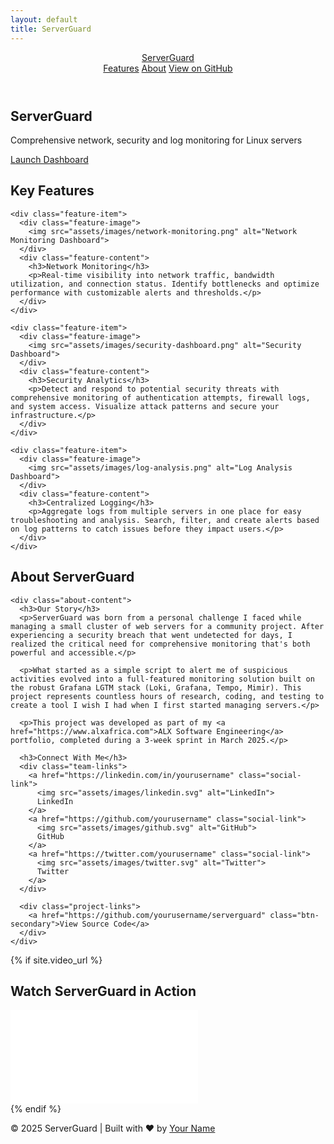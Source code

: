 ```yaml
---
layout: default
title: ServerGuard
---
```


<header class="site-header">
  <div class="container">
    <a class="site-title" href="#">ServerGuard</a>
    <nav class="site-nav">
      <a href="#features">Features</a>
      <a href="#about">About</a>
      <a href="https://github.com/yourusername/serverguard" class="btn-primary">View on GitHub</a>
    </nav>
  </div>
</header>

<section class="hero">
  <div class="container">
    <h1>ServerGuard</h1>
    <p class="tagline">Comprehensive network, security and log monitoring for Linux servers</p>
    <a href="https://your-deployed-app-url.com" class="btn-cta">Launch Dashboard</a>
  </div>
</section>

<section id="features" class="features">
  <div class="container">
    <h2>Key Features</h2>
    
    <div class="feature-item">
      <div class="feature-image">
        <img src="assets/images/network-monitoring.png" alt="Network Monitoring Dashboard">
      </div>
      <div class="feature-content">
        <h3>Network Monitoring</h3>
        <p>Real-time visibility into network traffic, bandwidth utilization, and connection status. Identify bottlenecks and optimize performance with customizable alerts and thresholds.</p>
      </div>
    </div>
    
    <div class="feature-item">
      <div class="feature-image">
        <img src="assets/images/security-dashboard.png" alt="Security Dashboard">
      </div>
      <div class="feature-content">
        <h3>Security Analytics</h3>
        <p>Detect and respond to potential security threats with comprehensive monitoring of authentication attempts, firewall logs, and system access. Visualize attack patterns and secure your infrastructure.</p>
      </div>
    </div>
    
    <div class="feature-item">
      <div class="feature-image">
        <img src="assets/images/log-analysis.png" alt="Log Analysis Dashboard">
      </div>
      <div class="feature-content">
        <h3>Centralized Logging</h3>
        <p>Aggregate logs from multiple servers in one place for easy troubleshooting and analysis. Search, filter, and create alerts based on log patterns to catch issues before they impact users.</p>
      </div>
    </div>
  </div>
</section>

<section id="about" class="about">
  <div class="container">
    <h2>About ServerGuard</h2>
    
    <div class="about-content">
      <h3>Our Story</h3>
      <p>ServerGuard was born from a personal challenge I faced while managing a small cluster of web servers for a community project. After experiencing a security breach that went undetected for days, I realized the critical need for comprehensive monitoring that's both powerful and accessible.</p>
      
      <p>What started as a simple script to alert me of suspicious activities evolved into a full-featured monitoring solution built on the robust Grafana LGTM stack (Loki, Grafana, Tempo, Mimir). This project represents countless hours of research, coding, and testing to create a tool I wish I had when I first started managing servers.</p>
      
      <p>This project was developed as part of my <a href="https://www.alxafrica.com">ALX Software Engineering</a> portfolio, completed during a 3-week sprint in March 2025.</p>
      
      <h3>Connect With Me</h3>
      <div class="team-links">
        <a href="https://linkedin.com/in/yourusername" class="social-link">
          <img src="assets/images/linkedin.svg" alt="LinkedIn">
          LinkedIn
        </a>
        <a href="https://github.com/yourusername" class="social-link">
          <img src="assets/images/github.svg" alt="GitHub">
          GitHub
        </a>
        <a href="https://twitter.com/yourusername" class="social-link">
          <img src="assets/images/twitter.svg" alt="Twitter">
          Twitter
        </a>
      </div>
      
      <div class="project-links">
        <a href="https://github.com/yourusername/serverguard" class="btn-secondary">View Source Code</a>
      </div>
    </div>
  </div>
</section>

{% if site.video_url %}
<section class="video-section">
  <div class="container">
    <h2>Watch ServerGuard in Action</h2>
    <div class="video-container">
      <iframe src="{{ site.video_url }}" frameborder="0" allowfullscreen></iframe>
    </div>
  </div>
</section>
{% endif %}

<footer class="site-footer">
  <div class="container">
    <p>&copy; 2025 ServerGuard | Built with ❤️ by <a href="https://github.com/yourusername">Your Name</a></p>
  </div>
</footer>
